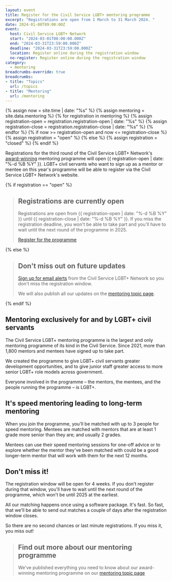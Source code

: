 ```yaml
---
layout: event
title: Register for the Civil Service LGBT+ mentoring programme
excerpt: "Registrations are open from 1 March to 31 March 2024. "
date: 2024-01-08T09:00:00Z
event:
  host: Civil Service LGBT+ Network
  start: "2024-03-01T08:00:00.000Z"
  end: "2024-03-31T23:59:00.000Z"
  deadline: "2024-03-31T23:59:00.000Z"
  location: Register online during the registration window
  no-register: Register online during the registration window
category:
  - mentoring
breadcrumbs-override: true
breadcrumbs:
- title: "Topics"
  url: /topics
- title: "Mentoring"
  url: /mentoring
---
```

{% assign now = site.time | date: "%s" %}
{% assign mentoring = site.data.mentoring %}
{% for registration in mentoring %}
  {% assign registration-open = registration.registration-open | date: "%s" %}
  {% assign registration-close = registration.registration-close | date: "%s" %}
{% endfor %}
{% if now >= registration-open and now <= registration-close %}
  {% assign registration = "open" %}
{% else %}
  {% assign registration = "closed" %}
{% endif %}

Registrations for the third round of the Civil Service LGBT+ Network's [award-winning](/news/2021/12/16/weve-won-a-civil-service-award) mentoring programme will open {{ registration-open | date: "%-d %B %Y" }}. LGBT+ civil servants who want to sign up as a mentor or mentee on this year's programme will be able to register via the Civil Service LGBT+ Network's website.

{% if registration == "open" %}

> ## Registrations are currently open
>
> Registrations are open from {{ registration-open | date: "%-d %B %Y" }} until {{ registration-close | date: "%-d %B %Y" }}. If you miss the registration deadline, you won't be able to take part and you'll have to wait until the next round of the programme in 2025.
>
> <a href="/mentoring/register" title="Visit the mentee registration page" class="button button--action">Register for the programme</a>

{% else %}

> ## Don't miss out on future updates
>
> [Sign up for email alerts](/email-alerts/) from the Civil Service LGBT+ Network so you don't miss the registration window.
>
> We will also publish all our updates on the [mentoring topic page](/mentoring).

{% endif %}

## Mentoring exclusively for and by LGBT+ civil servants

The Civil Service LGBT+ mentoring programme is the largest and only mentoring programme of its kind in the Civil Service. Since 2021, more than 1,800 mentors and mentees have signed up to take part.

We created the programme to give LGBT+ civil servants greater development opportunities, and to give junior staff greater access to more senior LGBT+ role models across government.

Everyone involved in the programme – the mentors, the mentees, and the people running the programme – is LGBT+.

## It's speed mentoring leading to long-term mentoring

When you join the programme, you'll be matched with up to 3 people for speed mentoring. Mentees are matched with mentors that are at least 1 grade more senior than they are; and usually 2 grades.

Mentees can use their speed mentoring sessions for one-off advice or to explore whether the mentor they've been matched with could be a good longer-term mentor that will work with them for the next 12 months.

## Don't miss it!

The registration window will be open for 4 weeks. If you don't register during that window, you'll have to wait until the next round of the programme, which won't be until 2025 at the earliest.

All our matching happens once using a software package. It's fast. So fast, that we'll be able to send out matches a couple of days after the registration window closes.

So there are no second chances or last minute registrations. If you miss it, you miss out!

> ## Find out more about our mentoring programme
>
> We've published everything you need to know about our award-winning mentoring programme on our [mentoring topic page](/mentoring)
